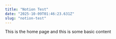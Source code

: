 ```yaml
---
title: "Notion Test"
date: "2025-10-09T01:46:23.631Z"
slug: "notion-test"
---
```



This is the home page and this is some basic content

